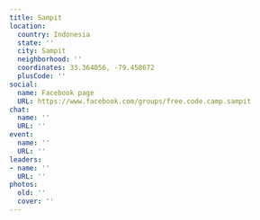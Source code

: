 ```yaml
---
title: Sampit
location:
  country: Indonesia
  state: ''
  city: Sampit
  neighborhood: ''
  coordinates: 33.364056, -79.458672
  plusCode: ''
social:
  name: Facebook page
  URL: https://www.facebook.com/groups/free.code.camp.sampit
chat:
  name: ''
  URL: ''
event:
  name: ''
  URL: ''
leaders:
- name: ''
  URL: ''
photos:
  old: ''
  cover: ''
---
```

